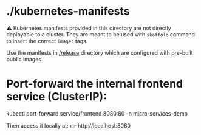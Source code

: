 # ./kubernetes-manifests

:warning: Kubernetes manifests provided in this directory are not directly
deployable to a cluster. They are meant to be used with `skaffold` command to
insert the correct `image:` tags.

Use the manifests in [/release](/release) directory which are configured with
pre-built public images.

#  Port-forward the internal frontend service (ClusterIP):

kubectl port-forward service/frontend 8080:80 -n micro-services-demo

Then access it locally at:
👉 http://localhost:8080

